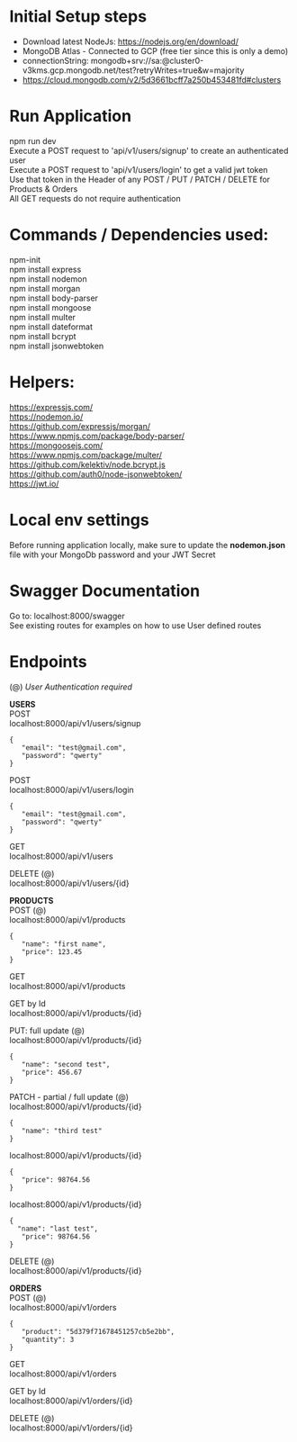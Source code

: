 # Initial Setup steps
* Download latest NodeJs: https://nodejs.org/en/download/  
* MongoDB Atlas - Connected to GCP (free tier since this is only a demo)  
* connectionString: mongodb+srv://sa:<password>@cluster0-v3kms.gcp.mongodb.net/test?retryWrites=true&w=majority  
* https://cloud.mongodb.com/v2/5d3661bcff7a250b453481fd#clusters  

# Run Application
npm run dev  
Execute a POST request to 'api/v1/users/signup' to create an authenticated user  
Execute a POST request to 'api/v1/users/login' to get a valid jwt token  
Use that token in the Header of any POST / PUT / PATCH / DELETE for Products & Orders  
All GET requests do not require authentication  

# Commands / Dependencies used:
npm-init  
npm install express  
npm install nodemon  
npm install morgan  
npm install body-parser  
npm install mongoose  
npm install multer  
npm install dateformat  
npm install bcrypt  
npm install jsonwebtoken  

# Helpers:
https://expressjs.com/  
https://nodemon.io/  
https://github.com/expressjs/morgan/  
https://www.npmjs.com/package/body-parser/  
https://mongoosejs.com/  
https://www.npmjs.com/package/multer/  
https://github.com/kelektiv/node.bcrypt.js  
https://github.com/auth0/node-jsonwebtoken/  
https://jwt.io/

# Local env settings
Before running application locally, make sure to update the **nodemon.json** file with your MongoDb password and your JWT Secret 

# Swagger Documentation
Go to: localhost:8000/swagger  
See existing routes for examples on how to use User defined routes  

# Endpoints
(@) *User Authentication required*  

**USERS**  
POST  
localhost:8000/api/v1/users/signup  
```
{
   "email": "test@gmail.com",
   "password": "qwerty"
}
```

POST  
localhost:8000/api/v1/users/login  
```
{
   "email": "test@gmail.com",
   "password": "qwerty"
}
```

GET  
localhost:8000/api/v1/users  

DELETE (@)  
localhost:8000/api/v1/users/{id}  

**PRODUCTS**  
POST (@)  
localhost:8000/api/v1/products  
```
{
   "name": "first name",
   "price": 123.45
}
```

GET  
localhost:8000/api/v1/products  

GET by Id  
localhost:8000/api/v1/products/{id}  

PUT: full update (@)  
localhost:8000/api/v1/products/{id}  
```
{
   "name": "second test",
   "price": 456.67
}
```

PATCH - partial / full update (@)  
localhost:8000/api/v1/products/{id}  
```
{
   "name": "third test"
}
```
localhost:8000/api/v1/products/{id}
```
{
   "price": 98764.56
}
```
localhost:8000/api/v1/products/{id}
```
{
  "name": "last test",
   "price": 98764.56
}
```

DELETE (@)  
localhost:8000/api/v1/products/{id}  

**ORDERS**  
POST (@)  
localhost:8000/api/v1/orders  
```
{
   "product": "5d379f71678451257cb5e2bb",
   "quantity": 3
}
```

GET  
localhost:8000/api/v1/orders  

GET by Id  
localhost:8000/api/v1/orders/{id}  

DELETE (@)  
localhost:8000/api/v1/orders/{id}
